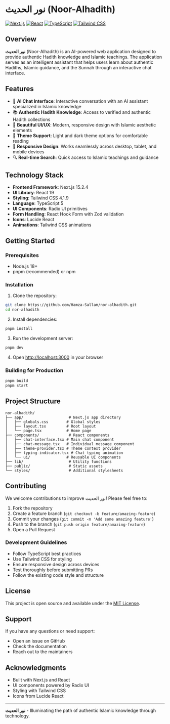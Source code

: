 # نور الحديث (Noor-Alhadith)

[![Next.js](https://img.shields.io/badge/Next.js-15.2.4-black?style=for-the-badge&logo=next.js)](https://nextjs.org/)
[![React](https://img.shields.io/badge/React-19-blue?style=for-the-badge&logo=react)](https://reactjs.org/)
[![TypeScript](https://img.shields.io/badge/TypeScript-5-blue?style=for-the-badge&logo=typescript)](https://www.typescriptlang.org/)
[![Tailwind CSS](https://img.shields.io/badge/Tailwind_CSS-4.1.9-38B2AC?style=for-the-badge&logo=tailwind-css)](https://tailwindcss.com/)

## Overview

**نور الحديث** (Noor-Alhadith) is an AI-powered web application designed to provide authentic Hadith knowledge and Islamic teachings. The application serves as an intelligent assistant that helps users learn about authentic Hadiths, Islamic guidance, and the Sunnah through an interactive chat interface.

## Features

- 🤖 **AI Chat Interface**: Interactive conversation with an AI assistant specialized in Islamic knowledge
- 📚 **Authentic Hadith Knowledge**: Access to verified and authentic Hadith collections
- 🎨 **Beautiful UI/UX**: Modern, responsive design with Islamic aesthetic elements
- 🌙 **Theme Support**: Light and dark theme options for comfortable reading
- 📱 **Responsive Design**: Works seamlessly across desktop, tablet, and mobile devices
- 🔍 **Real-time Search**: Quick access to Islamic teachings and guidance

## Technology Stack

- **Frontend Framework**: Next.js 15.2.4
- **UI Library**: React 19
- **Styling**: Tailwind CSS 4.1.9
- **Language**: TypeScript 5
- **UI Components**: Radix UI primitives
- **Form Handling**: React Hook Form with Zod validation
- **Icons**: Lucide React
- **Animations**: Tailwind CSS animations

## Getting Started

### Prerequisites

- Node.js 18+ 
- pnpm (recommended) or npm

### Installation

1. Clone the repository:
```bash
git clone https://github.com/Hamza-Sallam/nor-alhadith.git
cd nor-alhadith
```

2. Install dependencies:
```bash
pnpm install

```

3. Run the development server:
```bash
pnpm dev

```

4. Open [http://localhost:3000](http://localhost:3000) in your browser

### Building for Production

```bash
pnpm build
pnpm start
```

## Project Structure

```
nor-alhadith/
├── app/                    # Next.js app directory
│   ├── globals.css        # Global styles
│   ├── layout.tsx         # Root layout
│   └── page.tsx           # Home page
├── components/             # React components
│   ├── chat-interface.tsx # Main chat component
│   ├── chat-message.tsx   # Individual message component
│   ├── theme-provider.tsx # Theme context provider
│   ├── typing-indicator.tsx # Chat typing animation
│   └── ui/                # Reusable UI components
├── lib/                    # Utility functions
├── public/                 # Static assets
└── styles/                 # Additional stylesheets
```

## Contributing

We welcome contributions to improve نور الحديث! Please feel free to:

1. Fork the repository
2. Create a feature branch (`git checkout -b feature/amazing-feature`)
3. Commit your changes (`git commit -m 'Add some amazing feature'`)
4. Push to the branch (`git push origin feature/amazing-feature`)
5. Open a Pull Request

### Development Guidelines

- Follow TypeScript best practices
- Use Tailwind CSS for styling
- Ensure responsive design across devices
- Test thoroughly before submitting PRs
- Follow the existing code style and structure

## License

This project is open source and available under the [MIT License](LICENSE).

## Support

If you have any questions or need support:

- Open an issue on GitHub
- Check the documentation
- Reach out to the maintainers

## Acknowledgments

- Built with Next.js and React
- UI components powered by Radix UI
- Styling with Tailwind CSS
- Icons from Lucide React

---

**نور الحديث** - Illuminating the path of authentic Islamic knowledge through technology.
